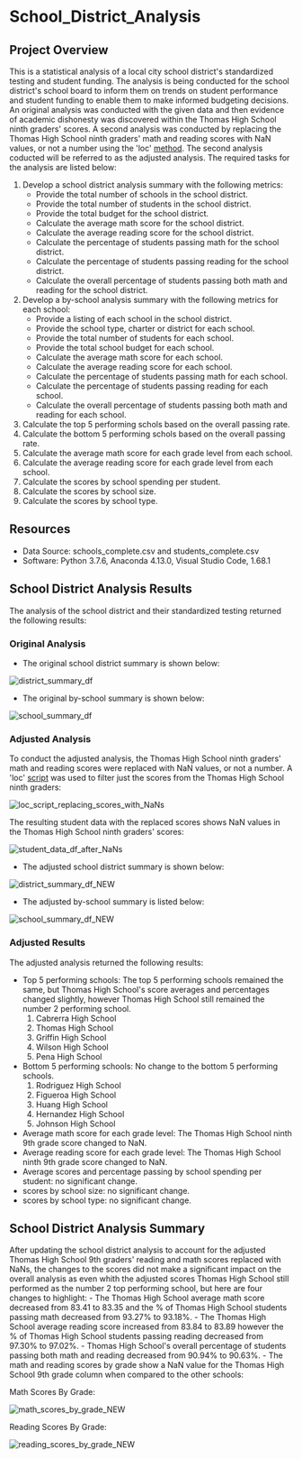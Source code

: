# School_District_Analysis

## Project Overview
This is a statistical analysis of a local city school district's standardized testing and student funding. The analysis is being conducted for the school district's school board to inform them on trends on student performance and student funding to enable them to make informed budgeting decisions.  An original analysis was conducted with the given data and then evidence of academic dishonesty was discovered within the Thomas High School ninth graders' scores.  A second analysis was conducted by replacing the Thomas High School ninth graders' math and reading scores with NaN values, or not a number using the 'loc' [method](https://pandas.pydata.org/docs/reference/api/pandas.DataFrame.loc.html). The second analysis coducted will be referred to as the adjusted analysis.  The required tasks for the analysis are listed below:

1. Develop a school district analysis summary with the following metrics:
    - Provide the total number of schools in the school district.
    - Provide the total number of students in the school district.
    - Provide the total budget for the school district.
    - Calculate the average math score for the school district.
    - Calculate the average reading score for the school district.
    - Calculate the percentage of students passing math for the school district.
    - Calculate the percentage of students passing reading for the school district.
    - Calculate the overall percentage of students passing both math and reading for the school district.
2. Develop a by-school analysis summary with the following metrics for each school:
    - Provide a listing of each school in the school district.
    - Provide the school type, charter or district for each school.
    - Provide the total number of students for each school.
    - Provide the total school budget for each school.
    - Calculate the average math score for each school.
    - Calculate the average reading score for each school.
    - Calculate the percentage of students passing math for each school.
    - Calculate the percentage of students passing reading for each school.
    - Calculate the overall percentage of students passing both math and reading for each school.
3. Calculate the top 5 performing schols based on the overall passing rate.
4. Calculate the bottom 5 performing schols based on the overall passing rate.
5. Calculate the average math score for each grade level from each school.
6. Calculate the average reading score for each grade level from each school.
7. Calculate the scores by school spending per student.
8. Calculate the scores by school size.
9. Calculate the scores by school type.

## Resources
- Data Source: schools_complete.csv and students_complete.csv
-  Software: Python 3.7.6, Anaconda 4.13.0, Visual Studio Code, 1.68.1

## School District Analysis Results
The analysis of the school district and their standardized testing returned the following results:
### Original Analysis
- The original school district summary is shown below:

![district_summary_df](https://github.com/mewers2/School_District_Analysis/blob/main/Resources/district_summary_df.png)

- The original by-school summary is shown below:

![school_summary_df](https://github.com/mewers2/School_District_Analysis/blob/main/Resources/school_summary.png)


### Adjusted Analysis
To conduct the adjusted analysis, the Thomas High School ninth graders' math and reading scores were replaced with NaN values, or not a number. A 'loc' [script](https://pandas.pydata.org/docs/reference/api/pandas.DataFrame.loc.html) was used to filter just the scores from the Thomas High School ninth graders:

![loc_script_replacing_scores_with_NaNs](https://github.com/mewers2/School_District_Analysis/blob/main/Resources/loc_script_replacing_scores_with_NaNs.png)

The resulting student data with the replaced scores shows NaN values in the Thomas High School ninth graders' scores:

![student_data_df_after_NaNs](https://github.com/mewers2/School_District_Analysis/blob/main/Resources/student_data_df_after_NaNs.png)

- The adjusted school district summary is shown below:

![district_summary_df_NEW](https://github.com/mewers2/School_District_Analysis/blob/main/Resources/district_summary_df_NEW.png)

- The adjusted by-school summary is listed below:

![school_summary_df_NEW](https://github.com/mewers2/School_District_Analysis/blob/main/Resources/school_summary_NEW.png)

### Adjusted Results
The adjusted analysis returned the following results:
- Top 5 performing schools: The top 5 performing schools remained the same, but Thomas High School's score averages and percentages changed slightly, however Thomas High School still remained the number 2 performing school.
    1. Cabrerra High School
    2. Thomas High School
    3. Griffin High School
    4. Wilson High School
    5. Pena High School
- Bottom 5 performing schools: No change to the bottom 5 performing schools.
    1. Rodriguez High School
    2. Figueroa High School
    3. Huang High School
    4. Hernandez High School
    5. Johnson High School    
- Average math score for each grade level: The Thomas High School ninth 9th grade score changed to NaN.
- Average reading score for each grade level: The Thomas High School ninth 9th grade score changed to NaN.
- Average scores and percentage passing by school spending per student: no significant change.
- scores by school size: no significant change.
- scores by school type: no significant change.


## School District Analysis Summary
After updating the school district analysis to account for the adjusted Thomas High School 9th graders' reading and math scores replaced with NaNs, the changes to the scores did not make a significant impact on the overall analysis as even whith the adjusted scores Thomas High School still performed as the number 2 top performing school, but here are four changes to highlight:
    - The Thomas High School average math score decreased from 83.41 to 83.35 and the % of Thomas High School students passing math decreased from 93.27% to 93.18%.
    - The Thomas High School average reading score increased from 83.84 to 83.89 however the % of Thomas High School students passing reading decreased from 97.30% to 97.02%.
    - Thomas High School's overall percentage of students passing both math and reading decreased from 90.94% to 90.63%.
    - The math and reading scores by grade show a NaN value for the Thomas High School 9th grade column when compared to the other schools:
   
   Math Scores By Grade:
   
   ![math_scores_by_grade_NEW](https://github.com/mewers2/School_District_Analysis/blob/main/Resources/math_scores_by_grade_NEW.png)

   Reading Scores By Grade:
   
   ![reading_scores_by_grade_NEW](https://github.com/mewers2/School_District_Analysis/blob/main/Resources/reading_scores_by_grade_NEW.png)